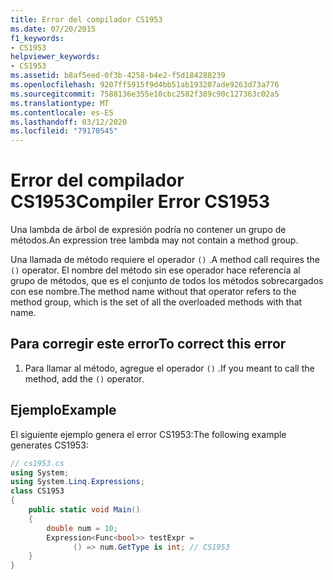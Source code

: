 ```yaml
---
title: Error del compilador CS1953
ms.date: 07/20/2015
f1_keywords:
- CS1953
helpviewer_keywords:
- CS1953
ms.assetid: b8af5eed-0f3b-4258-b4e2-f5d184288239
ms.openlocfilehash: 9207ff5915f9d4bb51ab193207ade9263d73a776
ms.sourcegitcommit: 7588136e355e10cbc2582f389c90c127363c02a5
ms.translationtype: MT
ms.contentlocale: es-ES
ms.lasthandoff: 03/12/2020
ms.locfileid: "79170545"
---
```

# <a name="compiler-error-cs1953"></a><span data-ttu-id="3e228-102">Error del compilador CS1953</span><span class="sxs-lookup"><span data-stu-id="3e228-102">Compiler Error CS1953</span></span>
<span data-ttu-id="3e228-103">Una lambda de árbol de expresión podría no contener un grupo de métodos.</span><span class="sxs-lookup"><span data-stu-id="3e228-103">An expression tree lambda may not contain a method group.</span></span>  
  
 <span data-ttu-id="3e228-104">Una llamada de método requiere el operador `()` .</span><span class="sxs-lookup"><span data-stu-id="3e228-104">A method call requires the `()` operator.</span></span> <span data-ttu-id="3e228-105">El nombre del método sin ese operador hace referencia al grupo de métodos, que es el conjunto de todos los métodos sobrecargados con ese nombre.</span><span class="sxs-lookup"><span data-stu-id="3e228-105">The method name without that operator refers to the method group, which is the set of all the overloaded methods with that name.</span></span>  
  
## <a name="to-correct-this-error"></a><span data-ttu-id="3e228-106">Para corregir este error</span><span class="sxs-lookup"><span data-stu-id="3e228-106">To correct this error</span></span>  
  
1. <span data-ttu-id="3e228-107">Para llamar al método, agregue el operador `()` .</span><span class="sxs-lookup"><span data-stu-id="3e228-107">If you meant to call the method, add the `()` operator.</span></span>  
  
## <a name="example"></a><span data-ttu-id="3e228-108">Ejemplo</span><span class="sxs-lookup"><span data-stu-id="3e228-108">Example</span></span>  
 <span data-ttu-id="3e228-109">El siguiente ejemplo genera el error CS1953:</span><span class="sxs-lookup"><span data-stu-id="3e228-109">The following example generates CS1953:</span></span>  
  
```csharp  
// cs1953.cs  
using System;  
using System.Linq.Expressions;  
class CS1953  
{  
    public static void Main()  
    {  
        double num = 10;  
        Expression<Func<bool>> testExpr =  
              () => num.GetType is int; // CS1953
    }  
}  
```
